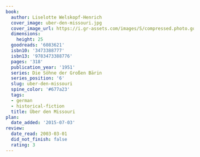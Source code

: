 ```yaml
---
book:
  author: Liselotte Welskopf-Henrich
  cover_image: uber-den-missouri.jpg
  cover_image_url: https://i.gr-assets.com/images/S/compressed.photo.goodreads.com/books/1427643091l/6083621._SX98_.jpg
  dimensions:
    height: 25
  goodreads: '6083621'
  isbn10: '3473388777'
  isbn13: '9783473388776'
  pages: '318'
  publication_year: '1951'
  series: Die Söhne der Großen Bärin
  series_position: '6'
  slug: uber-den-missouri
  spine_color: '#677a23'
  tags:
  - german
  - historical-fiction
  title: Über den Missouri
plan:
  date_added: '2015-07-03'
review:
  date_read: 2003-03-01
  did_not_finish: false
  rating: 3
---
```

